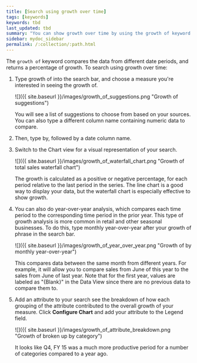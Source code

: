 ```yaml
---
title: [Search using growth over time]
tags: [keywords]
keywords: tbd
last_updated: tbd
summary: "You can show growth over time by using the growth of keyword in your search. "
sidebar: mydoc_sidebar
permalink: /:collection/:path.html
---
```

The `growth of` keyword compares the data from different date periods, and returns a percentage of growth. To search using growth over time:

1. Type growth of into the search bar, and choose a measure you're interested in seeing the growth of.

     ![]({{ site.baseurl }}/images/growth_of_suggestions.png "Growth of suggestions")

    You will see a list of suggestions to choose from based on your sources. You can also type a different column name containing numeric data to compare.

2. Then, type by, followed by a date column name.
3. Switch to the Chart view for a visual representation of your search.

     ![]({{ site.baseurl }}/images/growth_of_waterfall_chart.png "Growth of  total sales waterfall chart")

    The growth is calculated as a positive or negative percentage, for each period relative to the last period in the series. The line chart is a good way to display your data, but the waterfall chart is especially effective to show growth.

4. You can also do year-over-year analysis, which compares each time period to the corresponding time period in the prior year. This type of growth analysis is more common in retail and other seasonal businesses. To do this, type monthly year-over-year after your growth of phrase in the search bar.

     ![]({{ site.baseurl }}/images/growth_of_year_over_year.png "Growth of by monthly year-over-year")

    This compares data between the same month from different years. For example, it will allow you to compare sales from June of this year to the sales from June of last year. Note that for the first year, values are labeled as "\{Blank\}" in the Data View since there are no previous data to compare them to.

5. Add an attribute to your search see the breakdown of how each grouping of the attribute contributed to the overall growth of your measure. Click **Configure Chart** and add your attribute to the Legend field.

     ![]({{ site.baseurl }}/images/growth_of_attribute_breakdown.png "Growth of broken up by category")

    It looks like Q4, FY 15 was a much more productive period for a number of categories compared to a year ago.
